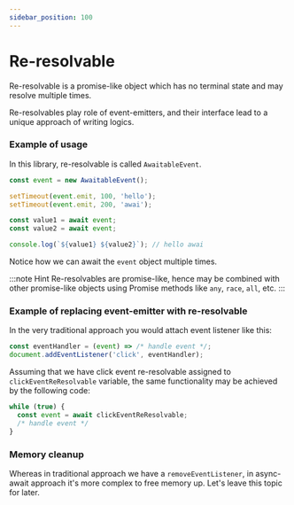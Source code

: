 ```yaml
---
sidebar_position: 100
---
```


# Re-resolvable

Re-resolvable is a promise-like object which has no terminal state and may resolve multiple times.

Re-resolvables play role of event-emitters, and their interface lead to a unique approach of writing logics.

### Example of usage

In this library, re-resolvable is called `AwaitableEvent`.

```ts title="Example of AwaitableEvent usage"
const event = new AwaitableEvent();

setTimeout(event.emit, 100, 'hello');
setTimeout(event.emit, 200, 'awai');

const value1 = await event;
const value2 = await event;

console.log(`${value1} ${value2}`); // hello awai
```

Notice how we can await the `event` object multiple times.


:::note Hint
 Re-resolvables are promise-like, hence may be combined with other promise-like objects using Promise methods like `any`, `race`, `all`, etc.
:::


### Example of replacing event-emitter with re-resolvable

In the very traditional approach you would attach event listener like this:

```ts title="Traditional way of listening to events"
const eventHandler = (event) => /* handle event */;
document.addEventListener('click', eventHandler);
```

Assuming that we have click event re-resolvable assigned to `clickEventReResolvable` variable, the same functionality may be achieved by the following code:

```ts title="Re-resolvable way of listening to events"
while (true) {
  const event = await clickEventReResolvable;
  /* handle event */
}
```

### Memory cleanup

Whereas in traditional approach we have a `removeEventListener`, in async-await approach it's more complex to free memory up. Let's leave this topic for later.

